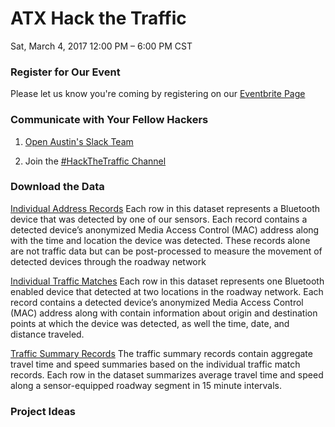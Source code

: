 # ATX Hack the Traffic
Sat, March 4, 2017
12:00 PM – 6:00 PM CST

### Register for Our Event
Please let us know you're coming by registering on our [Eventbrite Page](https://www.eventbrite.com/e/atx-hack-the-traffic-registration-31722953207?)

### Communicate with Your Fellow Hackers
1. [Open Austin's Slack Team](http://slack.open-austin.org)

2. Join the [#HackTheTraffic Channel](https://open-austin.slack.com/messages/hackthetraffic/)

### Download the Data
[Individual Address Records](https://data.austintexas.gov/dataset/Bluetooth-Travel-Sensors-Individual-Addresses/qnpj-zrb9/data)
Each row in this dataset represents a Bluetooth device that was detected by one of our sensors. Each record contains a detected device’s anonymized Media Access Control (MAC) address along with the time and location the device was detected. These records alone are not traffic data but can be post-processed to measure the movement of detected devices through the roadway network

[Individual Traffic Matches]( https://data.austintexas.gov/dataset/Bluetooth-Travel-Sensors-Individual-Traffic-Matche/x44q-icha/data)
Each row in this dataset represents one Bluetooth enabled device that detected at two locations in the roadway network. Each record contains a detected device’s anonymized Media Access Control (MAC) address along with contain information about origin and destination points at which the device was detected, as well the time, date, and distance traveled.

[Traffic Summary Records](https://data.austintexas.gov/dataset/Bluetooth-Travel-Sensors-Match-Summary-Records/v7zg-5jg9)
The traffic summary records contain aggregate travel time and speed summaries based on the individual traffic match records. Each row in the dataset summarizes average travel time and speed along a sensor-equipped roadway segment in 15 minute intervals.

### Project Ideas